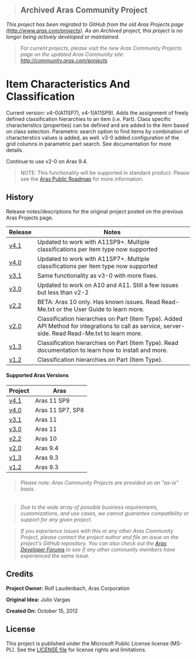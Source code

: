 >## Archived Aras Community Project
*This project has been migrated to GitHub from the old Aras Projects page (http://www.aras.com/projects). As an Archived project, this project is no longer being actively developed or maintained.*

>*For current projects, please visit the new Aras Community Projects page on the updated Aras Community site: http://community.aras.com/projects*

# Item Characteristics And Classification

Current version: v4-0(A11SP7), v4-1(A11SP9). Adds the assignment of freely defined classification hierarchies to an item (i.e. Part). Class specific characteristics (properties) can be defined and are added to the item based on class selection. Parametric search option to find items by combination of characterstics values is added, as well. v3-0 added configuration of the grid columns in parametric part search. See documentation for more details.

Continue to use v2-0 on Aras 9.4.

> NOTE: This functionality will be supported in standard product. Please see the [Aras Public Roadmap](http://www.aras.com/plm-roadmap/) for more information.

## History

Release notes/descriptions for the original project posted on the previous Aras Projects page.

Release | Notes
--------|--------
[v4.1](https://github.com/ArasLabs/characteristics-and-classification/releases/tag/v4.1) | Updated to work with A11SP9+. Multiple classifications per item type now supported
[v4.0](https://github.com/ArasLabs/characteristics-and-classification/releases/tag/v4.0) | Updated to work with A11SP7+. Multiple classifications per item type now supported
[v3.1](https://github.com/ArasLabs/characteristics-and-classification/releases/tag/v3.1) | Same functionality as v3-0 with more fixes.
[v3.0](https://github.com/ArasLabs/characteristics-and-classification/releases/tag/v3.0) | Updated to work on A10 and A11. Still a few issues but less than v2-2
[v2.2](https://github.com/ArasLabs/characteristics-and-classification/releases/tag/v2.2) | BETA: Aras 10 only. Has known issues. Read Read-Me.txt or the User Guide to learn more.
[v2.0](https://github.com/ArasLabs/characteristics-and-classification/releases/tag/v2.0) | Classification hierarchies on Part (Item Type). Added API Method for integrations to call as service, server-side. Read Read-Me.txt to learn more.
[v1.3](https://github.com/ArasLabs/characteristics-and-classification/releases/tag/v1.3) | Classification hierarchies on Part (Item Type). Read documentation to learn how to install and more.
[v1.2](https://github.com/ArasLabs/characteristics-and-classification/releases/tag/v1.2) | Classification hierarchies on Part (Item Type).

#### Supported Aras Versions

Project | Aras
--------|------
[v4.1](https://github.com/ArasLabs/characteristics-and-classification/releases/tag/v4.1) | Aras 11 SP9
[v4.0](https://github.com/ArasLabs/characteristics-and-classification/releases/tag/v4.0) | Aras 11 SP7, SP8
[v3.1](https://github.com/ArasLabs/characteristics-and-classification/releases/tag/v3.1) | Aras 11
[v3.0](https://github.com/ArasLabs/characteristics-and-classification/releases/tag/v3.0) | Aras 11
[v2.2](https://github.com/ArasLabs/characteristics-and-classification/releases/tag/v2.2) | Aras 10
[v2.0](https://github.com/ArasLabs/characteristics-and-classification/releases/tag/v2.0) | Aras 9.4
[v1.3](https://github.com/ArasLabs/characteristics-and-classification/releases/tag/v1.3) | Aras 9.3
[v1.2](https://github.com/ArasLabs/characteristics-and-classification/releases/tag/v1.2) | Aras 9.3

> ###### *Please note: Aras Community Projects are provided on an "as-is" basis.*

>*Due to the wide array of possible business requirements, customizations, and use cases, we cannot guarantee compatibility or support for any given project.*

>*If you experience issues with this or any other Aras Community Project, please contact the project author and file an issue on the project's GitHub repository. You can also check out the [Aras Developer Forums](http://community.aras.com/forums/) to see if any other community members have experienced the same issue.*

## Credits

**Project Owner:** Rolf Laudenbach, Aras Corporation

**Original Idea:** Julio Vargas

**Created On:** October 15, 2012

## License

This project is published under the Microsoft Public License license (MS-PL). See the [LICENSE file](./LICENSE.md) for license rights and limitations.
